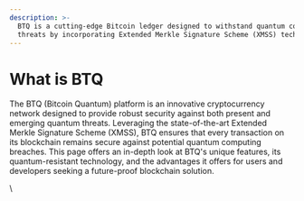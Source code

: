 ```yaml
---
description: >-
  BTQ is a cutting-edge Bitcoin ledger designed to withstand quantum computing
  threats by incorporating Extended Merkle Signature Scheme (XMSS) technology.
---
```


# What is BTQ

The BTQ (Bitcoin Quantum) platform is an innovative cryptocurrency network designed to provide robust security against both present and emerging quantum threats. Leveraging the state-of-the-art Extended Merkle Signature Scheme (XMSS), BTQ ensures that every transaction on its blockchain remains secure against potential quantum computing breaches. This page offers an in-depth look at BTQ's unique features, its quantum-resistant technology, and the advantages it offers for users and developers seeking a future-proof blockchain solution.

\
